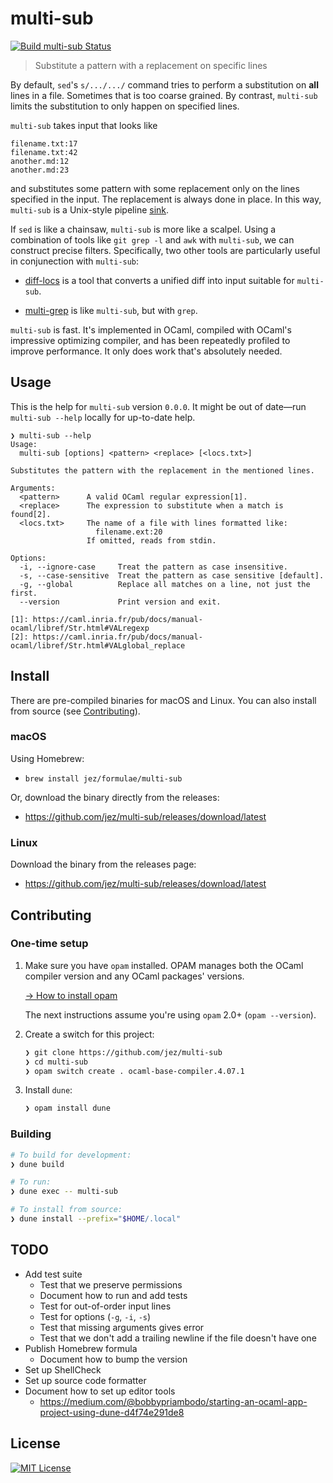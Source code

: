 # multi-sub

[![Build multi-sub Status](https://travis-ci.org/jez/multi-sub.svg?branch=master)](https://travis-ci.org/jez/multi-sub)

> Substitute a pattern with a replacement on specific lines

By default, `sed`'s `s/.../.../` command tries to perform a substitution on
**all** lines in a file. Sometimes that is too coarse grained. By contrast,
`multi-sub` limits the substitution to only happen on specified lines.

`multi-sub` takes input that looks like

```
filename.txt:17
filename.txt:42
another.md:12
another.md:23
```

and substitutes some pattern with some replacement only on the lines specified
in the input. The replacement is always done in place. In this way, `multi-sub`
is a Unix-style pipeline [sink].

If `sed` is like a chainsaw, `multi-sub` is more like a scalpel. Using a
combination of tools like `git grep -l` and `awk` with `multi-sub`, we can
construct precise filters. Specifically, two other tools are particularly useful
in conjunection with `multi-sub`:

- [diff-locs] is a tool that converts a unified diff into input suitable for
  `multi-sub`.

- [multi-grep] is like `multi-sub`, but with `grep`.

`multi-sub` is fast. It's implemented in OCaml, compiled with OCaml's
impressive optimizing compiler, and has been repeatedly profiled to improve
performance. It only does work that's absolutely needed.

[diff-locs]: https://github.com/jez/diff-locs
[multi-grep]: https://github.com/jez/multi-grep


## Usage

This is the help for `multi-sub` version `0.0.0`. It might be out of date—run
`multi-sub --help` locally for up-to-date help.

```
❯ multi-sub --help
Usage:
  multi-sub [options] <pattern> <replace> [<locs.txt>]

Substitutes the pattern with the replacement in the mentioned lines.

Arguments:
  <pattern>      A valid OCaml regular expression[1].
  <replace>      The expression to substitute when a match is found[2].
  <locs.txt>     The name of a file with lines formatted like:
                   filename.ext:20
                 If omitted, reads from stdin.

Options:
  -i, --ignore-case     Treat the pattern as case insensitive.
  -s, --case-sensitive  Treat the pattern as case sensitive [default].
  -g, --global          Replace all matches on a line, not just the first.
  --version             Print version and exit.

[1]: https://caml.inria.fr/pub/docs/manual-ocaml/libref/Str.html#VALregexp
[2]: https://caml.inria.fr/pub/docs/manual-ocaml/libref/Str.html#VALglobal_replace
```


## Install

There are pre-compiled binaries for macOS and Linux.
You can also install from source (see [Contributing](#contributing)).

### macOS

Using Homebrew:

- `brew install jez/formulae/multi-sub`

Or, download the binary directly from the releases:

- <https://github.com/jez/multi-sub/releases/download/latest>

### Linux

Download the binary from the releases page:

- <https://github.com/jez/multi-sub/releases/download/latest>


## Contributing

### One-time setup

1.  Make sure you have `opam` installed. OPAM manages both the OCaml compiler
    version and any OCaml packages' versions.

    [→ How to install opam](https://opam.ocaml.org/doc/Install.html)

    The next instructions assume you're using `opam` 2.0+ (`opam --version`).

1.  Create a switch for this project:

    ```bash
    ❯ git clone https://github.com/jez/multi-sub
    ❯ cd multi-sub
    ❯ opam switch create . ocaml-base-compiler.4.07.1
    ```

1.  Install `dune`:

    ```bash
    ❯ opam install dune
    ```

### Building

```bash
# To build for development:
❯ dune build

# To run:
❯ dune exec -- multi-sub

# To install from source:
❯ dune install --prefix="$HOME/.local"
```


## TODO

- Add test suite
  - Test that we preserve permissions
  - Document how to run and add tests
  - Test for out-of-order input lines
  - Test for options (`-g`, `-i`, `-s`)
  - Test that missing arguments gives error
  - Test that we don't add a trailing newline if the file doesn't have one
- Publish Homebrew formula
  - Document how to bump the version
- Set up ShellCheck
- Set up source code formatter
- Document how to set up editor tools
  - <https://medium.com/@bobbypriambodo/starting-an-ocaml-app-project-using-dune-d4f74e291de8>



## License

[![MIT License](https://img.shields.io/badge/license-MIT-blue.svg)](https://jez.io/MIT-LICENSE.txt)

[sink]: https://homepage.cs.uri.edu/~thenry/resources/unix_art/ch11s06.html#id2958116
[Dune]: https://dune.build/
